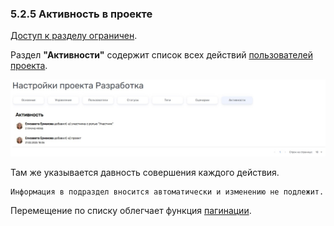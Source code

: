 ### 5.2.5 Активность в проекте

[Доступ к разделу ограничен](9_roles/9.2_access.md). 

Раздел **"Активности"** содержит список всех действий [пользователей проекта](5_project/5.3_members/5.3_members.md).  

![активность_проект](/imgs/активность_проект.jpg)

Там же указывается давность совершения каждого действия.  

    Информация в подраздел вносится автоматически и изменению не подлежит.  

Перемещение по списку облегчает функция [пагинации](10_general_operations/10.3_pagination.md).